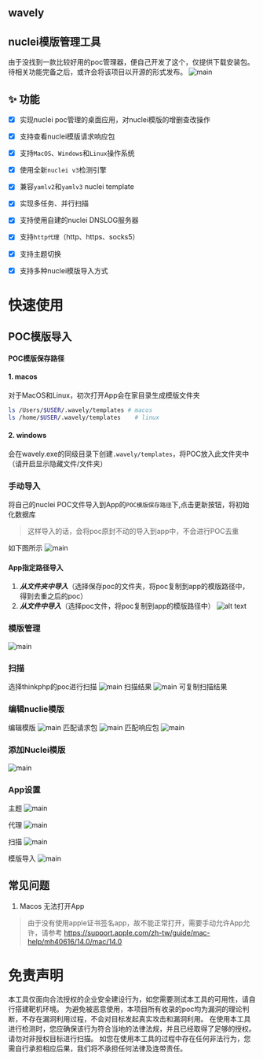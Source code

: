 ## wavely
## nuclei模版管理工具
由于没找到一款比较好用的poc管理器，便自己开发了这个，仅提供下载安装包。待相关功能完备之后，或许会将该项目以开源的形式发布。
![main](imgs/1.png)
## ✨ 功能
- [x] 实现nuclei poc管理的桌面应用，对nuclei模版的增删查改操作
- [x] 支持查看nuclei模版请求响应包
- [x] 支持`MacOS`、`Windows`和`Linux`操作系统
- [x] 使用全新`nuclei v3`检测引擎
- [x] 兼容`yamlv2`和`yamlv3` nuclei template
- [x] 实现多任务、并行扫描
- [x] 支持使用自建的nuclei DNSLOG服务器
- [x] 支持`http代理`（http、https、socks5）
- [x] 支持主题切换
- [x] 支持多种nuclei模版导入方式


# 快速使用

## POC模版导入
#### POC模版保存路径
#### 1. macos
对于MacOS和Linux，初次打开App会在家目录生成模版文件夹
``` bash
ls /Users/$USER/.wavely/templates # macos
ls /home/$USER/.wavely/templates    # linux
```
#### 2. windows
会在wavely.exe的同级目录下创建`.wavely/templates`，将POC放入此文件夹中（请开启显示隐藏文件/文件夹）
### 手动导入
将自己的nuclei POC文件导入到App的`POC模版保存路径`下,点击更新按钮，将初始化数据库
> 这样导入的话，会将poc原封不动的导入到app中，不会进行POC去重

如下图所示
![main](imgs/13.png)

#### App指定路径导入
1. ***从文件夹中导入***（选择保存poc的文件夹，将poc复制到app的模版路径中，得到去重之后的poc）
2. ***从文件中导入***（选择poc文件，将poc复制到app的模版路径中）
![alt text](imgs/14.png)


### 模版管理
![main](imgs/1.png)
### 扫描
选择thinkphp的poc进行扫描
![main](imgs/2.png)
扫描结果
![main](imgs/3.png)
可复制扫描结果
###  编辑nuclie模版
编辑模版
![main](imgs/8.png)
匹配请求包
![main](imgs/9.png)
匹配响应包
![main](imgs/10.png)
### 添加Nuclei模版
![main](imgs/11.png)

### App设置
主题
![main](imgs/4.png)

代理
![main](imgs/5.png)

扫描
![main](imgs/6.png)

模版导入
![main](imgs/7.png)

## 常见问题
1. Macos 无法打开App
> 由于没有使用apple证书签名app，故不能正常打开，需要手动允许App允许，请参考
https://support.apple.com/zh-tw/guide/mac-help/mh40616/14.0/mac/14.0


# 免责声明
本工具仅面向合法授权的企业安全建设行为，如您需要测试本工具的可用性，请自行搭建靶机环境。 为避免被恶意使用，本项目所有收录的poc均为漏洞的理论判断，不存在漏洞利用过程，不会对目标发起真实攻击和漏洞利用。 在使用本工具进行检测时，您应确保该行为符合当地的法律法规，并且已经取得了足够的授权。请勿对非授权目标进行扫描。 如您在使用本工具的过程中存在任何非法行为，您需自行承担相应后果，我们将不承担任何法律及连带责任。